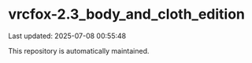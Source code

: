 # vrcfox-2.3_body_and_cloth_edition

Last updated: 2025-07-08 00:55:48

This repository is automatically maintained.
